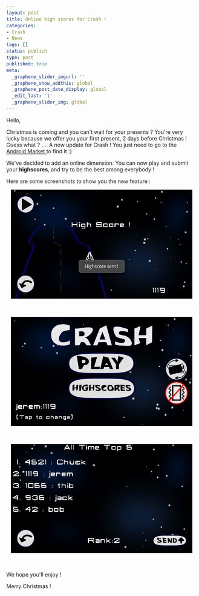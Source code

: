 ```yaml
---
layout: post
title: Online high scores for Crash !
categories:
- Crash
- News
tags: []
status: publish
type: post
published: true
meta:
  _graphene_slider_imgurl: ''
  _graphene_show_addthis: global
  _graphene_post_date_display: global
  _edit_last: '1'
  _graphene_slider_img: global
---
```

Hello,

Christmas is coming and you can't wait for your presents ?
You're very lucky because we offer you your first present, 2 days before Christmas !
Guess what ? .... A new update for Crash !
You just need to go to the <a title="Crash by Gtomee" href="http://market.android.com/details?id=com.gtomee.crash">Android Market </a>to find it :)

We've decided to add an online dimension. You can now play and submit your <strong>highscores</strong>, and try to be the best among everybody !

Here are some screenshots to show you the new feature :
<p style="text-align: center;"><a href="/img/old/screen_crash_highscored.jpg"><img class="wp-image-109 aligncenter" title="screen_crash_highscored" src="/img/old/screen_crash_highscored.jpg" alt="" width="480" height="288" /></a></p>
&nbsp;
<p style="text-align: center;"><a href="/img/old/screen_crash_home_2.0.jpg"><img class=" wp-image-108 aligncenter" title="screen_crash_home_2.0" src="/img/old/screen_crash_home_2.0.jpg" alt="" width="480" height="288" /></a></p>
&nbsp;
<p style="text-align: center;"><a href="/img/old/screen_crash_highscores_screen.jpg"><img class=" wp-image-110 aligncenter" title="screen_crash_highscores_screen" src="/img/old/screen_crash_highscores_screen.jpg" alt="" width="480" height="288" /></a></p>
&nbsp;

We hope you'll enjoy !

Merry Christmas !
